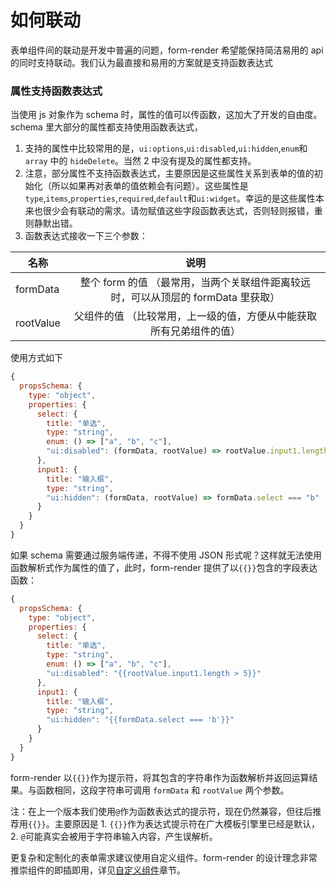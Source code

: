 # 如何联动

表单组件间的联动是开发中普遍的问题，form-render 希望能保持简洁易用的 api 的同时支持联动。我们认为最直接和易用的方案就是支持函数表达式

### 属性支持函数表达式

当使用 js 对象作为 schema 时，属性的值可以传函数，这加大了开发的自由度。schema 里大部分的属性都支持使用函数表达式，

1. 支持的属性中比较常用的是，`ui:options`,`ui:disabled`,`ui:hidden`,`enum`和 `array` 中的 `hideDelete`。当然 2 中没有提及的属性都支持。
2. 注意，部分属性不支持函数表达式，主要原因是这些属性关系到表单的值的初始化（所以如果再对表单的值依赖会有问题）。这些属性是`type`,`items`,`properties`,`required`,`default`和`ui:widget`。幸运的是这些属性本来也很少会有联动的需求。请勿赋值这些字段函数表达式，否则轻则报错，重则静默出错。
3. 函数表达式接收一下三个参数：

| 名称      |                                       说明                                        |
| --------- | :-------------------------------------------------------------------------------: |
| formData  | 整个 form 的值 （最常用，当两个关联组件距离较远时，可以从顶层的 formData 里获取） |
| rootValue |        父组件的值 （比较常用，上一级的值，方便从中能获取所有兄弟组件的值）        |

使用方式如下

```js
{
  propsSchema: {
    type: "object",
    properties: {
      select: {
        title: "单选",
        type: "string",
        enum: () => ["a", "b", "c"],
        "ui:disabled": (formData, rootValue) => rootValue.input1.length > 5
      },
      input1: {
        title: "输入框",
        type: "string",
        "ui:hidden": (formData, rootValue) => formData.select === "b"
      }
    }
  }
}
```

如果 schema 需要通过服务端传递，不得不使用 JSON 形式呢？这样就无法使用函数解析式作为属性的值了，此时，form-render 提供了以`{{}}`包含的字段表达函数：

```js
{
  propsSchema: {
    type: "object",
    properties: {
      select: {
        title: "单选",
        type: "string",
        enum: () => ["a", "b", "c"],
        "ui:disabled": "{{rootValue.input1.length > 5}}"
      },
      input1: {
        title: "输入框",
        type: "string",
        "ui:hidden": "{{formData.select === 'b'}}"
      }
    }
  }
}
```

form-render 以`{{}}`作为提示符，将其包含的字符串作为函数解析并返回运算结果。与函数相同，这段字符串可调用 `formData` 和 `rootValue` 两个参数。

注：在上一个版本我们使用`@`作为函数表达式的提示符，现在仍然兼容，但往后推荐用`{{}}`。主要原因是 1. `{{}}`作为表达式提示符在广大模板引擎里已经是默认，2. `@`可能真实会被用于字符串输入内容，产生误解析。

更复杂和定制化的表单需求建议使用自定义组件。form-render 的设计理念非常推崇组件的即插即用，详见[自定义组件](docs/widget)章节。
